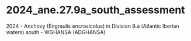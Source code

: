 # 2024_ane.27.9a_south_assessment
2024 - Anchovy (Engraulis encrasicolus) in Division 9.a (Atlantic Iberian waters) south - WGHANSA (ADGHANSA)
